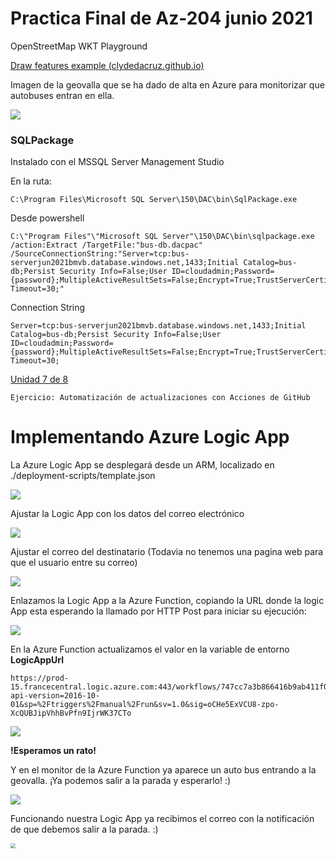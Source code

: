 # Practica Final de Az-204 junio 2021



OpenStreetMap WKT Playground

[Draw features example (clydedacruz.github.io)](https://clydedacruz.github.io/openstreetmap-wkt-playground/)

Imagen de la geovalla que se ha dado de alta en Azure para monitorizar que autobuses entran en ella.

![](images/goefence01.png)

### SQLPackage

Instalado con el MSSQL Server Management Studio

En la ruta: 

```
C:\Program Files\Microsoft SQL Server\150\DAC\bin\SqlPackage.exe
```

Desde powershell

```
C:\"Program Files"\"Microsoft SQL Server"\150\DAC\bin\sqlpackage.exe /action:Extract /TargetFile:"bus-db.dacpac"  /SourceConnectionString:"Server=tcp:bus-serverjun2021bmvb.database.windows.net,1433;Initial Catalog=bus-db;Persist Security Info=False;User ID=cloudadmin;Password={password};MultipleActiveResultSets=False;Encrypt=True;TrustServerCertificate=False;Connection Timeout=30;"
```

Connection String

```
Server=tcp:bus-serverjun2021bmvb.database.windows.net,1433;Initial Catalog=bus-db;Persist Security Info=False;User ID=cloudadmin;Password={password};MultipleActiveResultSets=False;Encrypt=True;TrustServerCertificate=False;Connection Timeout=30;
```



[Unidad 7 de 8](https://docs.microsoft.com/es-es/learn/modules/create-foundation-modern-apps/7-exercise-automate-updates)

```
Ejercicio: Automatización de actualizaciones con Acciones de GitHub
```



# Implementando Azure Logic App

La Azure Logic App se desplegará desde un ARM, localizado en ./deployment-scripts/template.json

![](images/templatejsonazurelogicapp.png)



Ajustar la Logic App con los datos del correo electrónico

![](images/setinguplogicapp01.png)



Ajustar el correo del destinatario (Todavia no tenemos una pagina web para que el usuario entre su correo)

![](images/setinguplogicapp02.png)



Enlazamos la Logic App a la Azure Function, copiando la URL donde la logic App esta esperando la llamado por HTTP Post para iniciar su ejecución:

![](images/setinguplogicapp03.png)



En la Azure Function actualizamos el valor en la variable de entorno **LogicAppUrl**

```
https://prod-15.francecentral.logic.azure.com:443/workflows/747cc7a3b866416b9ab411f09f725eea/triggers/manual/paths/invoke?api-version=2016-10-01&sp=%2Ftriggers%2Fmanual%2Frun&sv=1.0&sig=oCHe5ExVCU8-zpo-XcQUBJipVhhBvPfn9IjrWK37CTo
```

![](images/setinguplogicapp04.png)



**!Esperamos un rato!**

Y en el monitor de la Azure Function ya aparece un auto bus entrando a la geovalla. ¡Ya podemos salir a la parada y esperarlo! :)



![](images/setinguplogicapp05.png)



Funcionando nuestra Logic App ya recibimos el correo con la notificación de que debemos salir a la parada.  :)

<img src="images/emailreceivedalertingnextbus.jpeg" style="zoom:50%;" />



